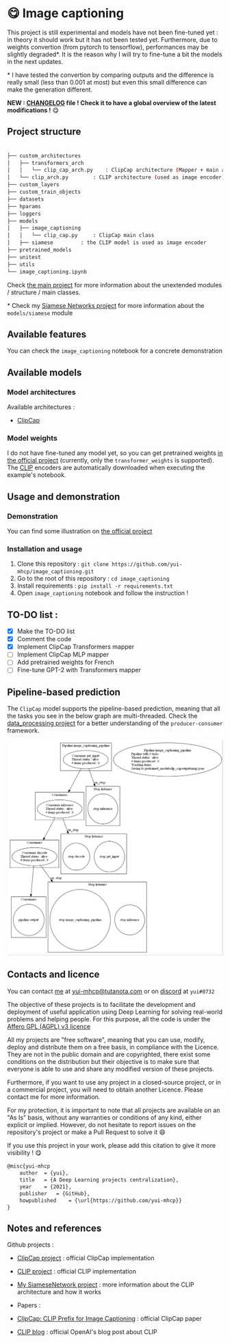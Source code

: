 # :yum: Image captioning

This project is still experimental and models have not been fine-tuned yet : in theory it should work but it has not been tested yet. Furthermore, due to weights convertion (from pytorch to tensorflow), performances may be slightly degraded\*. It is the reason why I will try to fine-tune a bit the models in the next updates. 

\* I have tested the convertion by comparing outputs and the difference is really small (less than 0.001 at most) but even this small difference can make the generation different. 

**NEW : [CHANGELOG](https://github.com/yui-mhcp/yui-mhcp/blob/main/CHANGELOG.md) file ! Check it to have a global overview of the latest modifications !** :yum:

## Project structure

```bash

├── custom_architectures
│   ├── transformers_arch
│   │   └── clip_cap_arch.py    : ClipCap architecture (Mapper + main architecture)
│   └── clip_arch.py        : CLIP architecture (used as image encoder)
├── custom_layers
├── custom_train_objects
├── datasets
├── hparams
├── loggers
├── models
│   ├── image_captioning
│   │   └── clip_cap.py     : ClipCap main class
│   ├── siamese         : the CLIP model is used as image encoder
├── pretrained_models
├── unitest
├── utils
└── image_captioning.ipynb
```

Check [the main project](https://github.com/yui-mhcp/base_dl_project) for more information about the unextended modules / structure / main classes. 

\* Check my [Siamese Networks project](https://github.com/yui-mhcp/siamese_networks) for more information about the `models/siamese` module

## Available features

You can check the `image_captioning` notebook for a concrete demonstration

## Available models

### Model architectures

Available architectures :
- [ClipCap](https://arxiv.org/abs/2111.09734)

### Model weights

I do not have fine-tuned any model yet, so you can get pretrained weights [in the official project](https://github.com/rmokady/CLIP_prefix_caption) (currently, only the `transformer_weights` is supported). The [CLIP](https://openai.com/blog/clip/) encoders are automatically downloaded when executing the example's notebook.

## Usage and demonstration

### Demonstration

You can find some illustration on [the official project](https://github.com/rmokady/CLIP_prefix_caption)

### Installation and usage

1. Clone this repository : `git clone https://github.com/yui-mhcp/image_captioning.git`
2. Go to the root of this repository : `cd image_captioning`
3. Install requirements : `pip install -r requirements.txt`
4. Open `image_captioning` notebook and follow the instruction !

## TO-DO list :

- [x] Make the TO-DO list
- [x] Comment the code
- [x] Implement ClipCap Transformers mapper
- [ ] Implement ClipCap MLP mapper
- [ ] Add pretrained weights for French
- [ ] Fine-tune GPT-2 with Transformers mapper

## Pipeline-based prediction

The `ClipCap` model supports the pipeline-based prediction, meaning that all the tasks you see in the below graph are multi-threaded. Check the [data_processing project](https://github.com/yui-mhcp/data_processing) for a better understanding of the `producer-consumer` framework. 

![Image captioning pipeline](captioning_pipeline.jpg)


## Contacts and licence

You can contact [me](https://github.com/yui-mhcp) at yui-mhcp@tutanota.com or on [discord](https://discord.com) at `yui#0732`

The objective of these projects is to facilitate the development and deployment of useful application using Deep Learning for solving real-world problems and helping people. 
For this purpose, all the code is under the [Affero GPL (AGPL) v3 licence](LICENCE)

All my projects are "free software", meaning that you can use, modify, deploy and distribute them on a free basis, in compliance with the Licence. They are not in the public domain and are copyrighted, there exist some conditions on the distribution but their objective is to make sure that everyone is able to use and share any modified version of these projects. 

Furthermore, if you want to use any project in a closed-source project, or in a commercial project, you will need to obtain another Licence. Please contact me for more information. 

For my protection, it is important to note that all projects are available on an "As Is" basis, without any warranties or conditions of any kind, either explicit or implied. However, do not hesitate to report issues on the repository's project or make a Pull Request to solve it :smile: 

If you use this project in your work, please add this citation to give it more visibility ! :yum:

```
@misc{yui-mhcp
    author  = {yui},
    title   = {A Deep Learning projects centralization},
    year    = {2021},
    publisher   = {GitHub},
    howpublished    = {\url{https://github.com/yui-mhcp}}
}
```

## Notes and references

Github projects :
- [ClipCap project](https://github.com/rmokady/CLIP_prefix_caption) : official ClipCap implementation
- [CLIP project](https://github.com/openai/clip) : official CLIP implementation
- [My SiameseNetwork project](https://github.com/yui-mhcp/siamese_networks) : more information about the CLIP architecture and how it works

- Papers :
- [ClipCap: CLIP Prefix for Image Captioning](https://arxiv.org/abs/2111.09734) : official ClipCap paper
- [CLIP blog](https://openai.com/blog/clip/) : official OpenAI's blog post about CLIP

